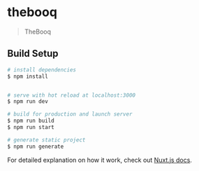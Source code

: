 # thebooq

> TheBooq

## Build Setup


```bash
# install dependencies
$ npm install


# serve with hot reload at localhost:3000
$ npm run dev

# build for production and launch server
$ npm run build
$ npm run start

# generate static project
$ npm run generate
```

For detailed explanation on how it work, check out [Nuxt.js docs](https://nuxtjs.org).

